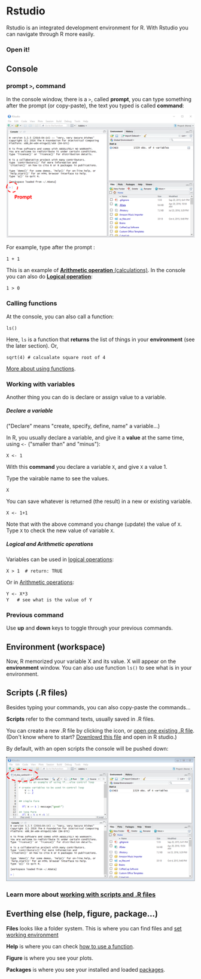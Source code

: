 # Rstudio
Rstudio is an integrated development environment for R. With Rstudio you can navigate through R more easily.

### Open it!

## Console 
### prompt `>`, command
In the console window, there is a `>`, called **prompt**, you can type something after the prompt (or copy-paste), the text you typed is called **command**:

![plot1](images/Rstudio1.png)

For example, type after the prompt :
 
	1 + 1

This is an example of [**Arithmetic operation** (calculations)](arithmetic_operation.md).
In the console you can also do [**Logical operation**](logical_operation.md):

	1 > 0

### Calling functions
At the console, you can also call a function:

   	ls()

Here, `ls` is a function that **returns** the list of things in your **environment** (see the later section). Or,

	sqrt(4) # calcualate square root of 4

[More about using functions](Functions_use.md). 

### Working with variables 
Another thing you can do is declare or assign value to a variable. 

##### Declare a variable
("Declare" means "create, specify, define, name" a variable...)

In R, you usually declare a variable, and give it a **value** at the same time, using `<-` ("smaller than" and "minus"):

	X <- 1

With this **command** you declare a variable `X`, and give `X` a value 1.

Type the vairable name to see the values.

	X

You can save whatever is returned (the result) in a new or existing variable.

	X <- 1+1

Note that with the above command you change (update) the value of `X`. Type `X` to check the new value of variable `X`.

##### Logical and Arithmetic operations
Variables can be used in [logical operations](logical_operation.md):

	X > 1  # return: TRUE

Or in [Arithmetic operations](arithmetic_operation.md):
   
    Y <- X*3 
    Y   # see what is the value of Y 




### Previous command
Use **up** and **down** keys to toggle through your previous commands. 

## Environment (workspace)
Now, R memorized your variable X and its value. X will appear on the **environment** window. You can also use function `ls()` to see what is in your environment. 

## Scripts (.R files)
Besides typing your commands, you can also copy-paste the commands... 

**Scripts** refer to the command texts, usually saved in .R files.

You can create a new .R file by clicking the icon, or [open one existing .R file](https://github.com/weitingwlin/r-primers/blob/master/Documents/Working_with_scripts.md#open-a-r-file). (Don't know where to start? [Downlowd this file](https://github.com/weitingwlin/r-primers/blob/master/R_files/script_ex_sequence.R) and open in R studio.) 

By default, with an open scripts the console will be pushed down:

![plot1](images/Rstudio2.png)

### Learn more about [working with scripts and .R files](Working_with_scripts.md)

## Everthing else (help, figure, package...)
**Files** looks like a folder system. This is where you can find files and [set working environment](https://github.com/weitingwlin/r-primers/blob/master/Documents/Set_up_working.md#in-r-studio-you-can-also-set-working-on-the-user-interface)

**Help** is where you can check [how to use a function](Functions_use.md).

**Figure** is where you see your plots.

**Packages** is where you see your installed and loaded [packages](Packages.md).

